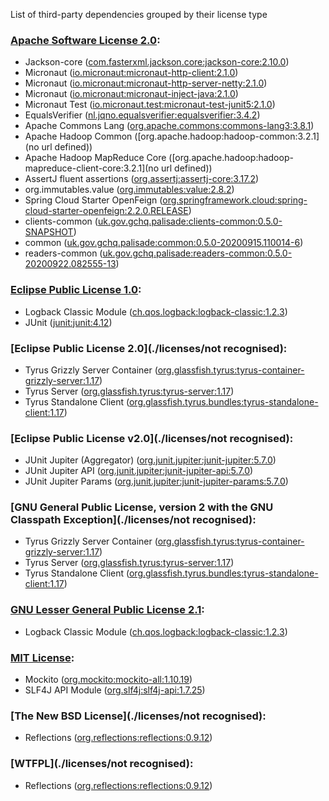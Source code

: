 List of third-party dependencies grouped by their license type

### [Apache Software License 2.0](./licenses/apache_software_license_2.0.txt):
* Jackson-core ([com.fasterxml.jackson.core:jackson-core:2.10.0](https://github.com/FasterXML/jackson-core))
* Micronaut ([io.micronaut:micronaut-http-client:2.1.0](http://micronaut.io))
* Micronaut ([io.micronaut:micronaut-http-server-netty:2.1.0](http://micronaut.io))
* Micronaut ([io.micronaut:micronaut-inject-java:2.1.0](http://micronaut.io))
* Micronaut Test ([io.micronaut.test:micronaut-test-junit5:2.1.0](http://micronaut.io))
* EqualsVerifier ([nl.jqno.equalsverifier:equalsverifier:3.4.2](http://www.jqno.nl/equalsverifier))
* Apache Commons Lang ([org.apache.commons:commons-lang3:3.8.1](http://commons.apache.org/proper/commons-lang/))
* Apache Hadoop Common ([org.apache.hadoop:hadoop-common:3.2.1](no url defined))
* Apache Hadoop MapReduce Core ([org.apache.hadoop:hadoop-mapreduce-client-core:3.2.1](no url defined))
* AssertJ fluent assertions ([org.assertj:assertj-core:3.17.2](http://assertj.org/assertj-core))
* org.immutables.value ([org.immutables:value:2.8.2](http://immutables.org/value))
* Spring Cloud Starter OpenFeign ([org.springframework.cloud:spring-cloud-starter-openfeign:2.2.0.RELEASE](https://projects.spring.io/spring-cloud))
* clients-common ([uk.gov.gchq.palisade:clients-common:0.5.0-SNAPSHOT](https://github.com/gchq/Palisade-clients/tree/develop/clients-common))
* common ([uk.gov.gchq.palisade:common:0.5.0-20200915.110014-6](https://github.com/gchq/Palisade-common))
* readers-common ([uk.gov.gchq.palisade:readers-common:0.5.0-20200922.082555-13](https://github.com/gchq/Palisade-readers/tree/develop/readers-common))

### [Eclipse Public License 1.0](./licenses/eclipse_public_license_1.0.html):
* Logback Classic Module ([ch.qos.logback:logback-classic:1.2.3](http://logback.qos.ch/logback-classic))
* JUnit ([junit:junit:4.12](http://junit.org))

### [Eclipse Public License 2.0](./licenses/not recognised):
* Tyrus Grizzly Server Container ([org.glassfish.tyrus:tyrus-container-grizzly-server:1.17](https://projects.eclipse.org/projects/ee4j.tyrus/tyrus-containers-project/tyrus-container-grizzly-server))
* Tyrus Server ([org.glassfish.tyrus:tyrus-server:1.17](https://projects.eclipse.org/projects/ee4j.tyrus/tyrus-server))
* Tyrus Standalone Client ([org.glassfish.tyrus.bundles:tyrus-standalone-client:1.17](https://projects.eclipse.org/projects/ee4j.tyrus/tyrus-bundles/tyrus-standalone-client))

### [Eclipse Public License v2.0](./licenses/not recognised):
* JUnit Jupiter (Aggregator) ([org.junit.jupiter:junit-jupiter:5.7.0](https://junit.org/junit5/))
* JUnit Jupiter API ([org.junit.jupiter:junit-jupiter-api:5.7.0](https://junit.org/junit5/))
* JUnit Jupiter Params ([org.junit.jupiter:junit-jupiter-params:5.7.0](https://junit.org/junit5/))

### [GNU General Public License, version 2 with the GNU Classpath Exception](./licenses/not recognised):
* Tyrus Grizzly Server Container ([org.glassfish.tyrus:tyrus-container-grizzly-server:1.17](https://projects.eclipse.org/projects/ee4j.tyrus/tyrus-containers-project/tyrus-container-grizzly-server))
* Tyrus Server ([org.glassfish.tyrus:tyrus-server:1.17](https://projects.eclipse.org/projects/ee4j.tyrus/tyrus-server))
* Tyrus Standalone Client ([org.glassfish.tyrus.bundles:tyrus-standalone-client:1.17](https://projects.eclipse.org/projects/ee4j.tyrus/tyrus-bundles/tyrus-standalone-client))

### [GNU Lesser General Public License 2.1](./licenses/gnu_lgpl_2.1.html):
* Logback Classic Module ([ch.qos.logback:logback-classic:1.2.3](http://logback.qos.ch/logback-classic))

### [MIT License](./licenses/mit_license.txt):
* Mockito ([org.mockito:mockito-all:1.10.19](http://www.mockito.org))
* SLF4J API Module ([org.slf4j:slf4j-api:1.7.25](http://www.slf4j.org))

### [The New BSD License](./licenses/not recognised):
* Reflections ([org.reflections:reflections:0.9.12](http://github.com/ronmamo/reflections))

### [WTFPL](./licenses/not recognised):
* Reflections ([org.reflections:reflections:0.9.12](http://github.com/ronmamo/reflections))
